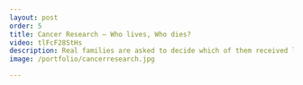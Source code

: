```yaml
---
layout: post
order: 5
title: Cancer Research – Who lives, Who dies?
video: tlFcF28StHs
description: Real families are asked to decide which of them received life-saving help.
image: /portfolio/cancerresearch.jpg

---
```

